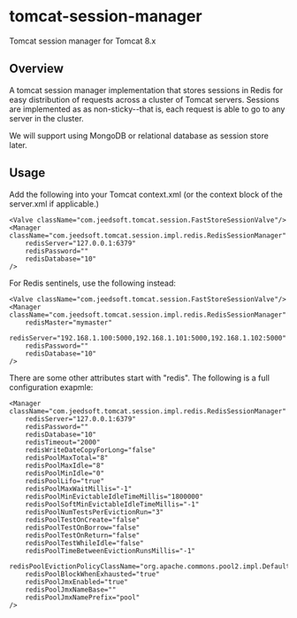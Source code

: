 # tomcat-session-manager
Tomcat session manager for Tomcat 8.x

Overview
--------

A tomcat session manager implementation that stores sessions in Redis for easy distribution of requests across a cluster of Tomcat servers. Sessions are implemented as as non-sticky--that is, each request is able to go to any server in the cluster.

We will support using MongoDB or relational database as session store later.

Usage
-----

Add the following into your Tomcat context.xml (or the context block of the server.xml if applicable.)

    <Valve className="com.jeedsoft.tomcat.session.FastStoreSessionValve"/>
    <Manager className="com.jeedsoft.tomcat.session.impl.redis.RedisSessionManager"
        redisServer="127.0.0.1:6379"
        redisPassword=""
        redisDatabase="10"
    />
             
For Redis sentinels, use the following instead:

    <Valve className="com.jeedsoft.tomcat.session.FastStoreSessionValve"/>
    <Manager className="com.jeedsoft.tomcat.session.impl.redis.RedisSessionManager"
        redisMaster="mymaster"
        redisServer="192.168.1.100:5000,192.168.1.101:5000,192.168.1.102:5000"
        redisPassword=""
        redisDatabase="10"
    />

There are some other attributes start with "redis". The following is a full configuration exapmle:

    <Manager className="com.jeedsoft.tomcat.session.impl.redis.RedisSessionManager"
        redisServer="127.0.0.1:6379"
        redisPassword=""
        redisDatabase="10"
        redisTimeout="2000"
        redisWriteDateCopyForLong="false"
        redisPoolMaxTotal="8"
        redisPoolMaxIdle="8"
        redisPoolMinIdle="0"
        redisPoolLifo="true"
        redisPoolMaxWaitMillis="-1"
        redisPoolMinEvictableIdleTimeMillis="1800000"
        redisPoolSoftMinEvictableIdleTimeMillis="-1"
        redisPoolNumTestsPerEvictionRun="3"
        redisPoolTestOnCreate="false"
        redisPoolTestOnBorrow="false"
        redisPoolTestOnReturn="false"
        redisPoolTestWhileIdle="false"
        redisPoolTimeBetweenEvictionRunsMillis="-1"
        redisPoolEvictionPolicyClassName="org.apache.commons.pool2.impl.DefaultEvictionPolicy"
        redisPoolBlockWhenExhausted="true"
        redisPoolJmxEnabled="true"
        redisPoolJmxNameBase=""
        redisPoolJmxNamePrefix="pool"
    />
